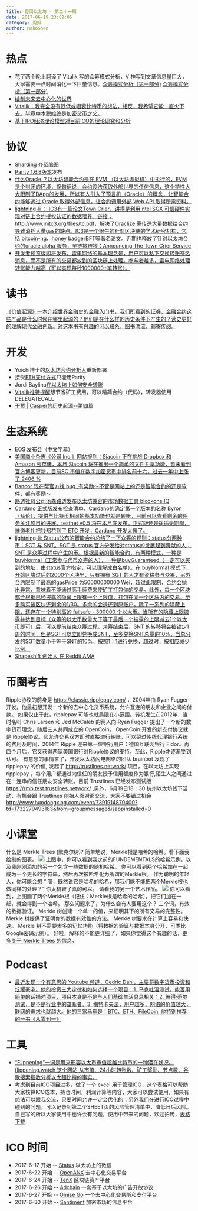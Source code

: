 ```yaml
---
title: 每周以太坊 - 第二十一期
date: 2017-06-19 23:02:05
category: 周报
author: MakoShan
---
```


# 热点
- 花了两个晚上翻译了 Vitalik 写的众筹模式分析，V 神写到文章信息量巨大，大家需要一点时间消化一下巨量信息。[众筹模式分析（第一部分)](http://ethfans.org/makoshan/articles/456) [众筹模式分析（第一部分)](http://ethfans.org/posts/458)
- [绘制未来去中心化的世界](http://ethfans.org/posts/461)
- [Vitalik：我完全没有贬低或唱衰比特币的想法，相反，我希望它能一直火下去。毕竟中本聪始终是加密货币之父。](https://file.xiaomiquan.com/201706/33b777c2b69e7ae7ef669bef89aeed6a0649b9ed0915cd4211713f8e2e1b4f7c.jpg)
- [基于IPO经济理论模型对目前ICO的理论研究和分析](http://ethfans.org/dragon/articles/462)

# 协议
- [Sharding 介绍脑图](https://www.mindomo.com/mindmap/sharding-d7cf8b6dee714d01a77388cb5d9d2a01)
- [Parity 1.6.8版本](https://github.com/paritytech/parity/releases/tag/v1.6.8)发布
-  [什么Oracle ？以太坊智能合约是在 EVM （以太坊虚拟机）中执行的，EVM 是个封闭的环境，换句话说，合约没法获取外部世界的任何信息，这个特性大大限制了DApp的发展，所以有人引入了预言机（Oracle）的概念，让智能合约能够透过 Oracle 取得外部信息，让合约调用外部 Web API 取得所需资料。](https://medium.com/taipei-ethereum-meetup/oracle%E7%B3%BB%E5%88%97%E4%B8%80-human-oracle-cb7ed8268030)
- [lightning-li ：  IC3有一篇论文Town Crier，讲得是利用Intel SGX 可信硬件实现对链上合约授权认证的数据喂养。链接：http://www.initc3.org/files/tc.pdf，解决了Oraclize 需传送大量数据给合约导致消耗大量gas的缺点。IC3是一个很牛的针对区块链的学术研究机构，包括 bitcoin-ng、honey badgerBFT等著名论文。近期也释放了针对以太坊合约的oracle alpha 服务，见链接链接：Announcing The Town Crier Service](http://hackingdistributed.com/2017/06/15/town-crier/)
- [开发者预览版即将发布，雷电网络的基本理念是，用户可以私下交换转账签名消息，而不是所有的交易都放到的区块链上处理。参与者越多，雷电网络处理转账能力越高（可以实现每秒1000000+笔转账）。](https://github.com/raiden-network/raiden/issues/653)


# 读书
[《价值起源》一本介绍世界金融史的金融入门书，我们所看到的证券、金融合约这些产品是什么时候在哪里起源的？他们是在什么样的历史条件下产生的？读史更好的理解现代金融创新。对这本书有兴趣的可以联系，图书漂流，邮寄传阅。](https://book.douban.com/subject/4882119/)

# 开发
- Yoichi博士的[以太坊合约分析人](http://dry.yoichihirai.com/)重新部署
- 接受[ETH支付方式](https://blog.haschek.at/2017/accepting-ethereum-without-external-services.html)只能用Parity
- Jordi Baylina[在以太坊上如何安全转账](https://gist.github.com/jbaylina/e8ac19b8e7478fd10cf0363ad1a5a4b3)
- [Vitalik推特提醒](http://mailchi.mp/ticketleap/week-in-ethereum-news-pvxskzbbrv?e=9eac9b5442)想节省矿工费用，可以精简合约（代码），转发器使用DELEGATECALL
- [干货 | Casper的历史起源--第四篇](https://mp.weixin.qq.com/s/Gp1AxoSHTA2R2pXhJF7WrQ)

# 生态系统
- [EOS 发布会（中文字幕）](http://m.youku.com/video/id_XMjgxMTM1MTY1Ng==.html?sharefrom=iphone&from=timeline&isappinstalled=1&source=)
- [美国商业杂志《公司 Inc.》网站报到：Siacoin 正在挑战 Dropbox 和 Amazon 云存储，本月 Siacoin 将在推出一个简单的文件共享功能，暂未看到官方博客更新，目前SC 市值在数字加密货币中排名前十六，过去一年中上涨了 2406 %](https://www.inc.com/brian-d-evans/blockchain-tech-company-sia-siacoin-could-disrupt-dropbox-and-amazon.html)
- [Bancor 现在帮官方找 bug ,有奖励～不管是网站上的还是智能合约的还是软件，都有奖励～](https://app.bancor.network/communities/59072cd673f6660001aa8e93/about)
- [路透社母公司汤森路透发布以太坊兼容的市场数据工具 blockone IQ](https://www.ethnews.com/thomson-reuters-to-provide-market-data-through-the-ethereum-compatible-blockone-iq-tool)
- [Cardano 正式版发布检查清单，Cardano的确定第一个版本的名称  Byron（拜伦），提供与比特币相同的基本功能也就是转账，目前可以查看剩余的任务关注项目的进展。testnet v0.5 将在本月底发布。正式版还是遥遥无期啊，难道老扎把钱都花到了 ETC 开发，Cardano 开发太慢了。](https://cardanolaunch.com/)
- [lightning-li: Status公布的智能合约总结了一下众筹的规则：status分两种币：SGT 与 SNT。SGT 是 status 官方分发给对status的发展起到贡献的人；SNT 是众筹过程中产生的币。根据最新的智能合约，有两种模式，一种是buyNormal（正常参与代币众筹的人），一种是buyGuaranteed（一定可以买到的地址，由status官方指定，可以理解成白名单）。在 buyNormal 模式下，开始区块过后的2000个区块里，只有拥有 SGT 的人才有资格参与众筹，另外合约限制了最高的gasPrice 为50000000000 Wei，超过此限制，合约会抛出异常，意味着不能通过高手续费来使矿工打包你的交易。此外，每一个区块都会根据已经披露的隐藏上限有一个上限值，打包在同一个区块内的交易，至多购买该区块还剩余的1/30。多余的会退还到原账户。除了一系列的隐藏上限，还存在一个特别高的 failsafe - 300000 个以太币。当所有的隐藏上限披露并达到目标（众筹的以太币数量大于等于最后一个披露的上限减去1个以太币即可）后，可以提前结束众筹过程。众筹结束后，SNT 的转移将会被锁定1周的时间，但是SGT可以立即兑换成SNT，至多兑换SNT总量的10%，当总分发的SGT数量小于等于SNT的10%，按照1：1进行兑换，超过时，按相应减少比例。](http://t.xiaomiquan.com/qr3FiqF)
- [ Shapeshift 创始人 在 Reddit AMA](https://www.reddit.com/r/ethereum/comments/6hfw8y/ama_w_erik_voorhees_shapeshift_ceo_ask_me_anything/)

# 币圈考古
Ripple协议的前身是 https://classic.ripplepay.com/ ，2004年由 Ryan Fugger 开发。他最初想开发一个新的去中心化货币系统，允许互连的朋友和企业之间的付款。
如果仅止于此，ripplepay 可能也就局限在小范围。转机发生在2012年，当时名叫 Chris Larsen 和 Jed McCaleb 的两人向  Ryan Fugger 提出了一个新的数字货币理念，随后三人共同成立的 OpenCoin。
OpenCoin 开发的新支付协议就是 Ripple协议。它允许交易双方即时直接进行转账，可以绕过传统代理银行系统的费用及时间，2014年 Ripple 迎来第一位银行用户：德国互联网银行 Fidor。再四个月后，它又获得两家美国银行对Ripple协议的支持，至此，Ripple才逐渐受到认可。
有意思的事情来了，开发以太坊闪电网络的团队 brainbot‏ 发现了 ripplepay 的价值, 发起了 http://trustlines.network/ 项目，在以太坊上实现 ripplepay ，每个用户都通过向信任的朋友授予信用额度作为银行,陌生人之间通过在一连串的信任朋友安全转账。目前 Trustlines 已经发布测试版 https://rmb.test.trustlines.network/ ,另外，6月19日18：30 杭州以太坊线下活动，有机会跟 Trustlines 创始人面对面交流，大家不要错过机会
http://www.huodongxing.com/event/7391914870400?td=1732279493183&from=groupmessage&isappinstalled=0


# 小课堂
什么是 Merkle Trees (默克尔树)?
简单地说，Merkle根是哈希的哈希。看下面我绘制的图表。
![](http://upyun-assets.ethfans.org/uploads/photo/image/0ffedcf28c194a6f908a993f6dbc3997.png)
上图中，你可以看到我之前的FUNDEMENTALS的哈希示例，以及我刚刚添加的另一个包含一些数据的随机哈希。 你可以看到两个哈希加在一起成为一个更长的字符串，然后再次被哈希化为所谓的Merkle根。
作为聪明的年轻人，你可能会想 “ 嘿，既然说它是哈希的哈希，那我们能不能把两个Merkle根也做同样的处理？” 你太机智了真的可以。
请看我的另一个艺术作品。
![](http://upyun-assets.ethfans.org/uploads/photo/image/074fb2c4130246bcafdd425299d5784b.png)
你可以看到，上图画了两个Merkle根（记住：Merkle根是哈希的哈希），把它们加在一起，就会得到一个哈希。
那么问题来了，为什么会有人要用这个？
三个词，有效的数据验证。 Merkle 树创建一个单一的值，来证明其下的所有交易的完整性。
Merkle 树提供了证明你的数据有效性的方法。
Merkle 树要求在计算上容易和快速。
Merkle 树不需要太多的记忆功能（将数据的验证与数据本身分开，可类比Google密码示例）。
好啦，解释的不能更详细了，如果你觉得这个有趣的话，[更多关于 Merkle Trees 的信息](https://blog.ethereum.org/2015/11/15/merkling-in-ethereum/)。

# Podcast
- [最近发现一个有意思的 Youtube 频道，Cedric Dahl，主要将数字货币投资和炫耀豪宅。他的投资三大定律和如何选择一个项目：1. 马克吐温测试，能否用简单的话描述项目，项目本身是不是与人们基础生活息息相关；2. 彼得·蒂尔测试，是不是行业中的垄断者。3. 梅特卡夫法，用户越多，网络的价值越大，联网的需求也就越大。他的三驾马车是：BTC、ETH、FileCoin, 他特别推荐的一书《从零到一》](https://www.youtube.com/watch?v=zePZEn7HFKo)

# 工具
- [“Flippening”一词是用来形容以太币市值超越比特币的一种潜在状况。flippening.watch 这个网站 从市值、24小时转账数、矿工奖励、节点数、谷歌搜索指数分析以太超比特的事实。](http://www.flippening.watch/)
- 考虑到目前ICO项目过多，做了一个 excel 用于管理ICO，这个表格可以帮助大家核算ICO成本，持仓时间，利润计算等内容，大家可以尝试使用，如果有想法可以跟我交流，只要时间允许一定会优化的；另外我们在进行ICO过程中碰到的问题，可以记录到第二个SHEET页的风险管理清单中，降低日后风险。自己写的所以大家使用中也许会有问题，使用中带来的问题，欢迎拍砖，[表格下载](http://t.xiaomiquan.com/EY3bIa2)

# ICO 时间 
- 2017-6-17 开始 -- [Status](https://status.im/) 以太坊上的微信
- 2017-6-22 开始 -- [OpenANX]() 去中心化交易平台
- 2017-6-24 开始 -- [TenX](https://www.tenx.tech/) 区块链资产平台 
- 2017-6-26 开始 -- [Adchain](https://adtoken.com/) 一套基于以太坊的广告开放协议
- 2017-6-27 开始 -- [Omise Go](https://omg.omise.co/)  一个去中心化交易所和支付平台
- 2017-6-30 开始 -- [Santiment](http://www.santiment.net/) 加密市场的信息平台











